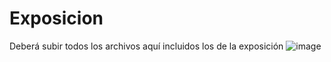 # Exposicion
Deberá subir todos los archivos aquí incluidos los de la exposición
![image](https://user-images.githubusercontent.com/5318519/204689166-6f0770de-906e-4338-882a-bfbd78c150e3.png)
